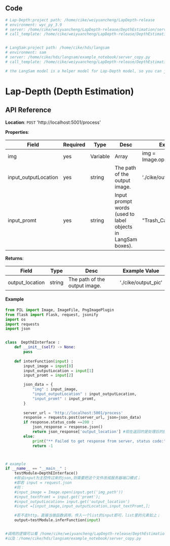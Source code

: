 ## Code

```python
# Lap-Depth:project path: /home/cike/weiyuancheng/LapDepth-release
# environment: wyc_py_3.9
# server: /home/cike/weiyuancheng/LapDepth-release/DepthEstimation/server_copy.py
# call_template: /home/cike/weiyuancheng/LapDepth-release/DepthEstimation/DepthEInterface.py


# LangSam:project path: /home/cike/hds/langsam
# environment: sam
# server: /home/cike/hds/langsam/example_notebook/server_copy.py
# call_template: /home/cike/weiyuancheng/LapDepth-release/DepthEstimation/DepthEInterface.py

# the LangSam model is a helper model for Lap-Depth model, so you can just only call for the lap-depth model
```

# Lap-Depth (Depth Estimation)

## API Reference

**Location**:   `POST`  'http://localhost:5001/process'

**Properties**:

| Field                | Required | Type     | Desc                                                         | Example Value                        |
|----------------------|----------|----------|--------------------------------------------------------------|--------------------------------------|
| img                  | yes      | Variable | Array                                                        | img = Image.open('./cike/pic/a.jpg') |
| input_outputLocation | yes      | string   | The path of the output image.                                | ‘./cike/output_pic’                  |
| input_promt          | yes      | string   | Input prompt words (used to label objects in LangSam boxes). | "Trash_Can"                          |

<!--# img = Image.open(img_path); //such as : img = Image.open('./cike/pic/a.jpg');-->



**Returns**:

| Field           | Type   | Desc                          | Example Value       |
|-----------------|--------|-------------------------------|---------------------|
| output_location | string | The path of the output image. | ‘./cike/output_pic’ |

#### Example

```python
from PIL import Image, ImageFile, PngImagePlugin
from flask import Flask, request, jsonify
import os
import requests
import json


class  DepthEInterface :
    def __init__(self) -> None:
        pass
    
    def interFunction(input) :
        input_image = input[0]
        input_outputLocation = input[1]
        input_promt = input[2]

        json_data = {
            "img" : input_image,
            "input_outputLocation" : input_outputLocation,
            "input_promt" : input_promt,
        }
        
        server_url = 'http://localhost:5001/process'
        response = requests.post(server_url, json=json_data)
        if response.status_code ==200 :
            json_response = response.json()
            return json_response['output_location'] #现在返回的是处理后的图片（即有bbox+distance information）的文件路径 #后续可以改为返回一个bool变量和String，表示前方 是否 有 xx 障碍物
        else:
            print("** Failed to get response from server, status code:", response.status_code) 
            return -1



# example
if __name__ == "__main__" :
    testModule=DepthEInterface()
    #假设input为主控传过来的json,则需要把这个文件改成服务器端口模式；
    #即若 input = request.json 
    #则：
    #input_image = Image.open(input.get('img_path'))
    #input_textPromt = input.get('promt');
    #input_outputLocation= input.get('output_location')
    #input =[input_image,input_outputLocation,input_textPromt,];

    #若不走http，直接当做函数调用，传入一个list的input即可，list里的元素如上；
    output=testModule.inferFunction(input)


#调用的逻辑可以看 /home/cike/weiyuancheng/LapDepth-release/DepthEstimation/server_copy.py  
#以及：/home/cike/hds/langsam/example_notebook/server_copy.py
```
